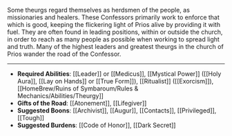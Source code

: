 Some theurgs regard themselves as herdsmen of the people, as missionaries and healers. These Confessors primarily work to enforce that which is good, keeping the flickering light of Prios alive by providing it with fuel. They are often found in leading positions, within or outside the church, in order to reach as many people as possible when working to spread light and truth. Many of the highest leaders and greatest theurgs in the church of Prios wander the road of the Confessor.

---
- **Required Abilities**: [[Leader]] or [[Medicus]], [[Mystical Power]] ([[Holy Aura]], [[Lay on Hands]] or [[True Form]]), [[Ritualist]] ([[Exorcism]]), [[HomeBrew/Ruins of Symbaroum/Rules & Mechanics/Abilities/Theurgy]]
- **Gifts of the Road**: [[Atonement]], [[Lifegiver]]
- **Suggested Boons**: [[Archivist]], [[Augur]], [[Contacts]], [[Privileged]], [[Tough]]
- **Suggested Burdens**: [[Code of Honor]], [[Dark Secret]]